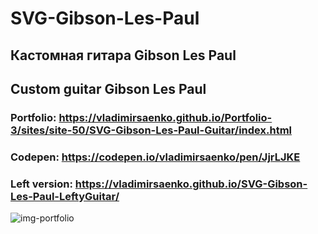 # SVG-Gibson-Les-Paul

## Кастомная гитара Gibson Les Paul 

## Custom guitar Gibson Les Paul

### Portfolio: https://vladimirsaenko.github.io/Portfolio-3/sites/site-50/SVG-Gibson-Les-Paul-Guitar/index.html

### Codepen: https://codepen.io/vladimirsaenko/pen/JjrLJKE

### Left version: https://vladimirsaenko.github.io/SVG-Gibson-Les-Paul-LeftyGuitar/

![img-portfolio](https://user-images.githubusercontent.com/56477695/153874664-9966f45e-1b8b-4fd3-821f-0d382da38f4f.jpg)
